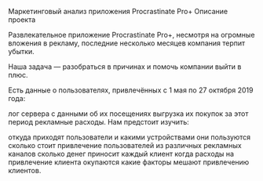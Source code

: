 Маркетинговый анализ приложения Procrastinate Pro+
Описание проекта

Развлекательное приложение Procrastinate Pro+, несмотря на огромные вложения в рекламу, последние несколько месяцев компания терпит убытки.

Наша задача — разобраться в причинах и помочь компании выйти в плюс.

Есть данные о пользователях, привлечённых с 1 мая по 27 октября 2019 года:

лог сервера с данными об их посещениях
выгрузка их покупок за этот период
рекламные расходы.
Нам предстоит изучить:

откуда приходят пользователи и какими устройствами они пользуются
сколько стоит привлечение пользователей из различных рекламных каналов
сколько денег приносит каждый клиент
когда расходы на привлечение клиента окупаются
какие факторы мешают привлечению клиентов.
